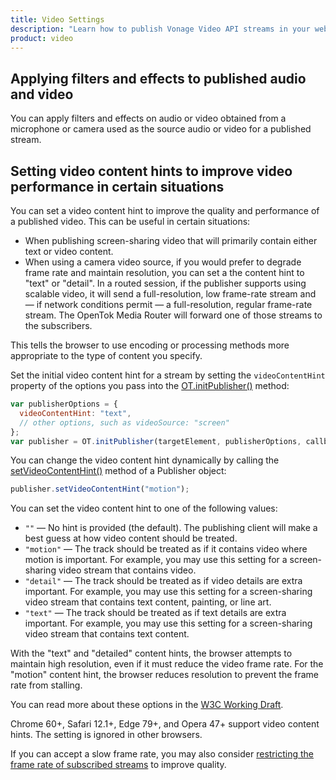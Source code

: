 ```yaml
---
title: Video Settings
description: "Learn how to publish Vonage Video API streams in your web application. Once you have connected to a session, you can send video, audio, and messages by publishing a stream."
product: video
---
```


## Applying filters and effects to published audio and video

You can apply filters and effects on audio or video obtained from a microphone or camera used as the source audio or video for a published stream.

<!-- OPT-TODO: see [this topic](/developer/guides/audio-video/js/#audio-video-filters). -->

## Setting video content hints to improve video performance in certain situations

You can set a video content hint to improve the quality and performance of a published video. This can be useful in certain situations:

* When publishing screen-sharing video that will primarily contain either text or video content.
* When using a camera video source, if you would prefer to degrade frame rate and maintain resolution, you can set a the content hint to "text" or "detail". In a routed session, if the publisher supports using scalable video, it will send a full-resolution, low frame-rate stream and — if network conditions permit — a full-resolution, regular frame-rate stream. The OpenTok Media Router will forward one of those streams to the subscribers.

This tells the browser to use encoding or processing methods more appropriate to the type of content you specify.

Set the initial video content hint for a stream by setting the `videoContentHint` property of the options you pass into the [OT.initPublisher()](/sdk/stitch/video-js-reference/OT.html#initPublisher) method:

```js
var publisherOptions = {
  videoContentHint: "text",
  // other options, such as videoSource: "screen"
};
var publisher = OT.initPublisher(targetElement, publisherOptions, callbackFunction);
```    

You can change the video content hint dynamically by calling the [setVideoContentHint()](/sdk/stitch/video-js-reference/Publisher.html#setVideoContentHint) method of a Publisher object:

```js
publisher.setVideoContentHint("motion");
```

You can set the video content hint to one of the following values:

* `""` — No hint is provided (the default). The publishing client will make a best guess at how video content should be treated.
* `"motion"` — The track should be treated as if it contains video where motion is important. For example, you may use this setting for a screen-sharing video stream that contains video.
* `"detail"` — The track should be treated as if video details are extra important. For example, you may use this setting for a screen-sharing video stream that contains text content, painting, or line art.
* `"text"` — The track should be treated as if text details are extra important. For example, you may use this setting for a screen-sharing video stream that contains text content.

With the "text" and "detailed" content hints, the browser attempts to maintain high resolution, even if it must reduce the video frame rate. For the "motion" content hint, the browser reduces resolution to prevent the frame rate from stalling.

You can read more about these options in the [W3C Working Draft](https://www.w3.org/TR/mst-content-hint/#video-content-hints).

Chrome 60+, Safari 12.1+, Edge 79+, and Opera 47+ support video content hints. The setting is ignored in other browsers.

If you can accept a slow frame rate, you may also consider [restricting the frame rate of subscribed streams](/video/tutorials/subscribe-streams) to improve quality.

<!-- OPT-TODO: ## Other audio and video options

See the developer guide for [Adjusting audio and video](/developer/guides/audio-video/js/#audio-tuning).

## Getting audio and video statistics for a publisher

See [Getting statistics about a publisher's stream](#get_stats). -->
